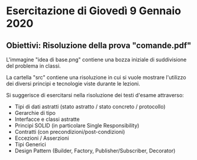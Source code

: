 # Esercitazione di Giovedì 9 Gennaio 2020
## Obiettivi: Risoluzione della prova "comande.pdf"

L'immagine "idea di base.png" contiene una bozza iniziale di suddivisione del problema in classi.

La cartella "src" contiene una risoluzione in cui si vuole mostrare l'utilizzo dei diversi principi e tecnologie viste durante le lezioni.

Si suggerisce di esercitarsi nella risoluzione dei testi d'esame attraverso:
- Tipi di dati astratti (stato astratto / stato concreto / protocollo)
- Gerarchie di tipo
- Interfacce e classi astratte
- Principi SOLID (in particolare Single Responsibility)
- Contratti (con precondizioni/post-condizioni)
- Eccezioni / Asserzioni
- Tipi Generici
- Design Pattern (Builder, Factory, Publisher/Subscriber, Decorator)

